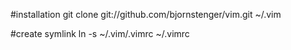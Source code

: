 #installation
git clone git://github.com/bjornstenger/vim.git ~/.vim

#create symlink
ln -s ~/.vim/.vimrc ~/.vimrc
